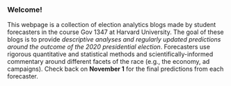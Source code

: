 ### Welcome! 

This webpage is a collection of election analytics blogs made by student forecasters in the course Gov 1347 at Harvard University. The goal of these blogs is to provide *descriptive analyses and regularly updated predictions around the outcome of the 2020 presidential election*. Forecasters use rigorous quantitative and statistical methods and scientifically-informed commentary around different facets of the race (e.g., the economy, ad campaigns). Check back on **November 1** for the final predictions from each forecaster.
